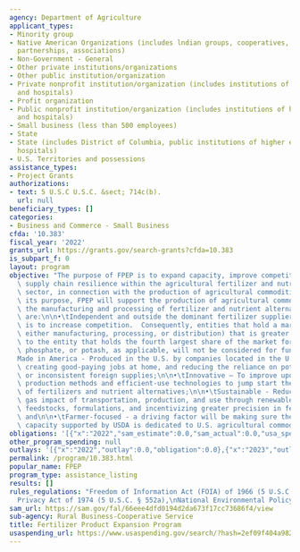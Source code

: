 ```yaml
---
agency: Department of Agriculture
applicant_types:
- Minority group
- Native American Organizations (includes lndian groups, cooperatives, corporations,
  partnerships, associations)
- Non-Government - General
- Other private institutions/organizations
- Other public institution/organization
- Private nonprofit institution/organization (includes institutions of higher education
  and hospitals)
- Profit organization
- Public nonprofit institution/organization (includes institutions of higher education
  and hospitals)
- Small business (less than 500 employees)
- State
- State (includes District of Columbia, public institutions of higher education and
  hospitals)
- U.S. Territories and possessions
assistance_types:
- Project Grants
authorizations:
- text: 5 U.S.C U.S.C. &sect; 714c(b).
  url: null
beneficiary_types: []
categories:
- Business and Commerce - Small Business
cfda: '10.383'
fiscal_year: '2022'
grants_url: https://grants.gov/search-grants?cfda=10.383
is_subpart_f: 0
layout: program
objective: "The purpose of FPEP is to expand capacity, improve competition, and increase\
  \ supply chain resilience within the agricultural fertilizer and nutrient management\
  \ sector, in connection with the production of agricultural commodities.  To meet\
  \ its purpose, FPEP will support the production of agricultural commodities through\
  \ the manufacturing and processing of fertilizer and nutrient alternatives that\
  \ are:\n\n•\tIndependent and outside the dominant fertilizer suppliers.  The goal\
  \ is to increase competition.  Consequently, entities that hold a market share (in\
  \ either manufacturing, processing, or distribution) that is greater than or equal\
  \ to the entity that holds the fourth largest share of the market for nitrogen,\
  \ phosphate, or potash, as applicable, will not be considered for funding;\n\n•\t\
  Made in America - Produced in the U.S. by companies located in the U.S. and territories,\
  \ creating good-paying jobs at home, and reducing the reliance on potentially unstable\
  \ or inconsistent foreign supplies;\n\n•\tInnovative – To improve upon fertilizer\
  \ production methods and efficient-use technologies to jump start the next generation\
  \ of fertilizers and nutrient alternatives;\n\n•\tSustainable - Reduces the greenhouse\
  \ gas impact of transportation, production, and use through renewable energy sources,\
  \ feedstocks, formulations, and incentivizing greater precision in fertilizer use;\
  \ and\n\n•\tFarmer-focused - a driving factor will be making sure the additional\
  \ capacity supported by USDA is dedicated to U.S. agricultural commodity\nproduction."
obligations: '[{"x":"2022","sam_estimate":0.0,"sam_actual":0.0,"usa_spending_actual":0.0},{"x":"2023","sam_estimate":500000000.0,"sam_actual":0.0,"usa_spending_actual":109043264.0},{"x":"2024","sam_estimate":0.0,"sam_actual":0.0,"usa_spending_actual":143563764.0}]'
other_program_spending: null
outlays: '[{"x":"2022","outlay":0.0,"obligation":0.0},{"x":"2023","outlay":61723534.89,"obligation":109043264.0},{"x":"2024","outlay":9360638.81,"obligation":143563764.0}]'
permalink: /program/10.383.html
popular_name: FPEP
program_type: assistance_listing
results: []
rules_regulations: "Freedom of Information Act (FOIA) of 1966 (5 U.S.C. § 552), \n\
  Privacy Act of 1974 (5 U.S.C. § 552a),\nNational Environmental Policy Act"
sam_url: https://sam.gov/fal/66eee4dfd0194d2da673f17cc73686f4/view
sub-agency: Rural Business-Cooperative Service
title: Fertilizer Product Expansion Program
usaspending_url: https://www.usaspending.gov/search/?hash=2ef09f404a982423aa839ae39ea6788c
---
```


